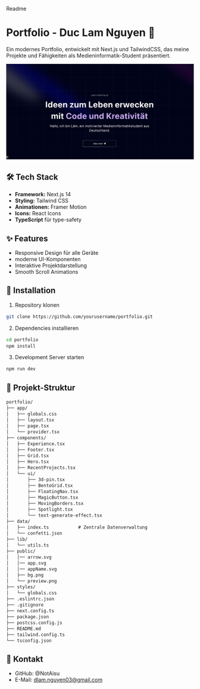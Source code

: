Readme

# Portfolio - Duc Lam Nguyen 🚀

Ein modernes Portfolio, entwickelt mit Next.js und TailwindCSS, das meine Projekte und Fähigkeiten als Medieninformatik-Student präsentiert.

![Portfolio Preview](./public/portfolio.png)

## 🛠 Tech Stack

- **Framework:** Next.js 14
- **Styling:** Tailwind CSS
- **Animationen:** Framer Motion
- **Icons:** React Icons
- **TypeScript** für type-safety

## ✨ Features

- Responsive Design für alle Geräte
- moderne UI-Komponenten
- Interaktive Projektdarstellung
- Smooth Scroll Animations


## 🚀 Installation

1. Repository klonen
```bash
git clone https://github.com/yourusername/portfolio.git 
```

2. Dependencies installieren
```bash
cd portfolio
npm install
```
3. Development Server starten

```bash
npm run dev
```

## 📁 Projekt-Struktur
```
portfolio/
├── app/
│   ├── globals.css
│   ├── layout.tsx
│   ├── page.tsx 
│   └── provider.tsx
├── components/
│   ├── Experience.tsx
│   ├── Footer.tsx
│   ├── Grid.tsx
│   ├── Hero.tsx
│   ├── RecentProjects.tsx
│   └── ui/
│       ├── 3d-pin.tsx
│       ├── BentoGrid.tsx
│       ├── FloatingNav.tsx  
│       ├── MagicButton.tsx
│       ├── MovingBorders.tsx
│       ├── Spotlight.tsx
│       └── text-generate-effect.tsx
├── data/
│   ├── index.ts           # Zentrale Datenverwaltung
│   └── confetti.json
├── lib/
│   └── utils.ts
├── public/ 
│   │── arrow.svg
│   │── app.svg
│   │── appName.svg
│   ├── bg.png
│   └── preview.png
├── styles/
│   └── globals.css
├── .eslintrc.json
├── .gitignore
├── next.config.ts
├── package.json
├── postcss.config.js
├── README.md
├── tailwind.config.ts
└── tsconfig.json
```
## 🔗 Kontakt
- GitHub: @NotAisu 
- E-Mail: dlam.nguyen03@gmail.com

